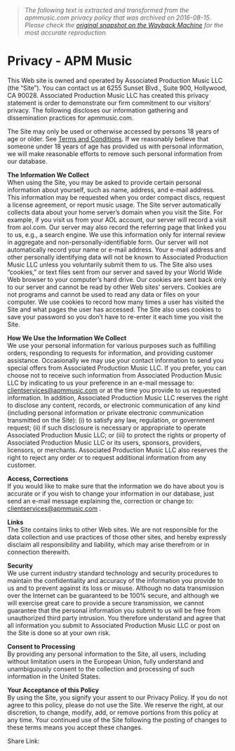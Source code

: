 > *The following text is extracted and transformed from the apmmusic.com privacy policy that was archived on 2016-08-15. Please check the [original snapshot on the Wayback Machine](https://web.archive.org/web/20160815064407id_/http%3A//www.apmmusic.com/privacy) for the most accurate reproduction.*

# Privacy - APM Music

This Web site is owned and operated by Associated Production Music LLC (the “Site”). You can contact us at 6255 Sunset Blvd., Suite 900, Hollywood, CA 90028. Associated Production Music LLC has created this privacy statement is order to demonstrate our firm commitment to our visitors’ privacy. The following discloses our information gathering and dissemination practices for apmmusic.com.

The Site may only be used or otherwise accessed by persons 18 years of age or older. See [Terms and Conditions](http://www.apmmusic.com/index.php?option=com_content&view=article&id=147&Itemid=83). If we reasonably believe that someone under 18 years of age has provided us with personal information, we will make reasonable efforts to remove such personal information from our database.

**The Information We Collect**  
When using the Site, you may be asked to provide certain personal information about yourself, such as name, address, and e-mail address. This information may be requested when you order compact discs, request a license agreement, or report music usage. The Site server automatically collects data about your home server’s domain when you visit the Site. For example, if you visit us from your AOL account, our server will record a visit from aol.com. Our server may also record the referring page that linked you to us, e.g., a search engine. We use this information only for internal review in aggregate and non-personally-identifiable form. Our server will not automatically record your name or e-mail address. Your e-mail address and other personally identifying data will not be known to Associated Production Music LLC unless you voluntarily submit them to us. The Site also uses “cookies,” or text files sent from our server and saved by your World Wide Web browser to your computer’s hard drive. Our cookies are sent back only to our server and cannot be read by other Web sites’ servers. Cookies are not programs and cannot be used to read any data or files on your computer. We use cookies to record how many times a user has visited the Site and what pages the user has accessed. The Site also uses cookies to save your password so you don’t have to re-enter it each time you visit the Site.

**How We Use the Information We Collect**  
We use your personal information for various purposes such as fulfilling orders, responding to requests for information, and providing customer assistance. Occasionally we may use your contact information to send you special offers from Associated Production Music LLC. If you prefer, you can choose not to receive such information from Associated Production Music LLC by indicating to us your preference in an e-mail message to: [clientservices@apmmusic.com](mailto:clientservices@apmmusic.com) or at the time you provide to us requested information. In addition, Associated Production Music LLC reserves the right to disclose any content, records, or electronic communication of any kind (including personal information or private electronic communication transmitted on the Site): (i) to satisfy any law, regulation, or government request; (ii) if such disclosure is necessary or appropriate to operate Associated Production Music LLC; or (iii) to protect the rights or property of Associated Production Music LLC or its users, sponsors, providers, licensors, or merchants. Associated Production Music LLC also reserves the right to reject any order or to request additional information from any customer.

**Access, Corrections**  
If you would like to make sure that the information we do have about you is accurate or if you wish to change your information in our database, just send an e-mail message explaining the, correction or change to: [clientservices@apmmusic.com](mailto:clientservices@apmmusic.com) .

**Links**  
The Site contains links to other Web sites. We are not responsible for the data collection and use practices of those other sites, and hereby expressly disclaim all responsibility and liability, which may arise therefrom or in connection therewith.

**Security**  
We use current industry standard technology and security procedures to maintain the confidentiality and accuracy of the information you provide to us and to prevent against its loss or misuse. Although no data transmission over the Internet can be guaranteed to be 100% secure, and although we will exercise great care to provide a secure transmission, we cannot guarantee that the personal information you submit to us will be free from unauthorized third party intrusion. You therefore understand and agree that all information you submit to Associated Production Music LLC or post on the Site is done so at your own risk.

**Consent to Processing**  
By providing any personal information to the Site, all users, including without limitation users in the European Union, fully understand and unambiguously consent to the collection and processing of such information in the United States.

**Your Acceptance of this Policy**  
By using the Site, you signify your assent to our Privacy Policy. If you do not agree to this policy, please do not use the Site. We reserve the right, at our discretion, to change, modify, add, or remove portions from this policy at any time. Your continued use of the Site following the posting of changes to these terms means you accept these changes.

Share Link: [](http://www.apmmusic.com/#bookmark "Bookmark This Page") [](http://www.google.com/bookmarks/mark?op=add&bkmk=%%URL%%&title=%%TITLE%% "Share Link On: Google") [](http://del.icio.us/post?&url=%%URL%%&title=%%TITLE%% "Share Link On: Del.icio.us") [](http://digg.com/submit?phase=2&url=%%URL%%&title=%%TITLE%% "Share Link On: Digg") [](http://www.facebook.com/share.php?u=%%URL%% "Share Link On: Facebook") [](http://www.myspace.com/Modules/PostTo/Pages/?c=%%URL%%&t=%%TITLE%% "Share Link On: Myspace") [](http://reddit.com/submit?url=%%URL%%&title=%%TITLE%% "Share Link On: Reddit") [](http://technorati.com/faves?add=%%URL%% "Share Link On: Technorati") [](http://www.stumbleupon.com/submit?url=%%URL%%&title=%%TITLE%% "Share Link On: Stumble Upon")
